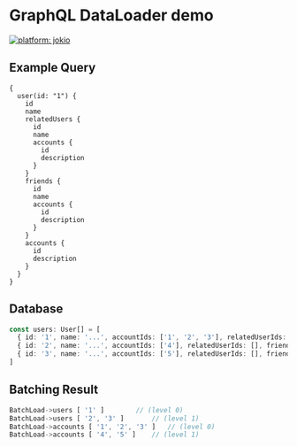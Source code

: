 # GraphQL DataLoader demo
[![platform: jokio](https://img.shields.io/badge/platform-%F0%9F%83%8F%20jok-44cc11.svg)](https://github.com/jokio/jok-cli)


## Example Query
```gql
{
  user(id: "1") {
    id
    name
    relatedUsers {
      id
      name
      accounts {
        id
        description
      }
    }
    friends {
      id
      name
      accounts {
        id
        description
      }
    }
    accounts {
      id
      description
    }
  }
}
```

## Database
```ts
const users: User[] = [
  { id: '1', name: '...', accountIds: ['1', '2', '3'], relatedUserIds: ['2'], friendUserIds: ['3'] },
  { id: '2', name: '...', accountIds: ['4'], relatedUserIds: [], friendUserIds: [] },
  { id: '3', name: '...', accountIds: ['5'], relatedUserIds: [], friendUserIds: [] },
]
```

## Batching Result

```js
BatchLoad->users [ '1' ] 		// (level 0)
BatchLoad->users [ '2', '3' ] 		// (level 1)
BatchLoad->accounts [ '1', '2', '3' ]  	// (level 0)
BatchLoad->accounts [ '4', '5' ]  	// (level 1)
```

